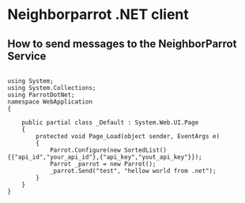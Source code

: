 <h1>Neighborparrot .NET client</h1>


<h2>How to send messages to the NeighborParrot Service</h2>

<pre><code>
using System;
using System.Collections;
using ParrotDotNet;
namespace WebApplication
{

    public partial class _Default : System.Web.UI.Page
    {
        protected void Page_Load(object sender, EventArgs e)
        {            
            Parrot.Configure(new SortedList(){{"api_id","your_api_id"},{"api_key","yout_api_key"}});
            Parrot _parrot = new Parrot();
            _parrot.Send("test", "hellow world from .net");
        }
    }
}
</code></pre>